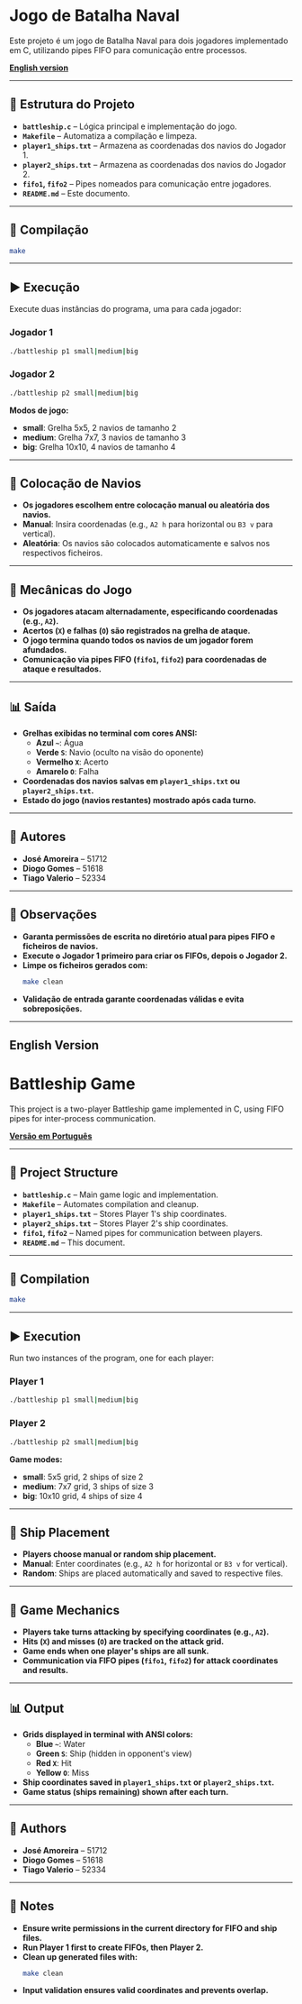 # Jogo de Batalha Naval

Este projeto é um jogo de Batalha Naval para dois jogadores implementado em C, utilizando pipes FIFO para comunicação entre processos.

**[English version](#english-version)**

---

## 📁 Estrutura do Projeto

- **`battleship.c`** – Lógica principal e implementação do jogo.
- **`Makefile`** – Automatiza a compilação e limpeza.
- **`player1_ships.txt`** – Armazena as coordenadas dos navios do Jogador 1.
- **`player2_ships.txt`** – Armazena as coordenadas dos navios do Jogador 2.
- **`fifo1`, `fifo2`** – Pipes nomeados para comunicação entre jogadores.
- **`README.md`** – Este documento.

---

## 🔧 Compilação

```bash
make
```

---

## ▶️ Execução

Execute duas instâncias do programa, uma para cada jogador:

### Jogador 1
```bash
./battleship p1 small|medium|big
```

### Jogador 2
```bash
./battleship p2 small|medium|big
```

**Modos de jogo:**
- **small**: Grelha 5x5, 2 navios de tamanho 2
- **medium**: Grelha 7x7, 3 navios de tamanho 3
- **big**: Grelha 10x10, 4 navios de tamanho 4

---

## 📄 Colocação de Navios

- **Os jogadores escolhem entre colocação manual ou aleatória dos navios.**
- **Manual**: Insira coordenadas (e.g., `A2 h` para horizontal ou `B3 v` para vertical).
- **Aleatória**: Os navios são colocados automaticamente e salvos nos respectivos ficheiros.

---

## 🧠 Mecânicas do Jogo

- **Os jogadores atacam alternadamente, especificando coordenadas (e.g., `A2`).**
- **Acertos (`X`) e falhas (`O`) são registrados na grelha de ataque.**
- **O jogo termina quando todos os navios de um jogador forem afundados.**
- **Comunicação via pipes FIFO (`fifo1`, `fifo2`) para coordenadas de ataque e resultados.**

---

## 📊 Saída

- **Grelhas exibidas no terminal com cores ANSI:**
  - **Azul `~`**: Água
  - **Verde `S`**: Navio (oculto na visão do oponente)
  - **Vermelho `X`**: Acerto
  - **Amarelo `O`**: Falha
- **Coordenadas dos navios salvas em `player1_ships.txt` ou `player2_ships.txt`.**
- **Estado do jogo (navios restantes) mostrado após cada turno.**

---

## 👥 Autores

- **José Amoreira** – 51712
- **Diogo Gomes** – 51618
- **Tiago Valerio** – 52334

---

## 📌 Observações

- **Garanta permissões de escrita no diretório atual para pipes FIFO e ficheiros de navios.**
- **Execute o Jogador 1 primeiro para criar os FIFOs, depois o Jogador 2.**
- **Limpe os ficheiros gerados com:**
  ```bash
  make clean
  ```
- **Validação de entrada garante coordenadas válidas e evita sobreposições.**

---

## English Version

# Battleship Game

This project is a two-player Battleship game implemented in C, using FIFO pipes for inter-process communication.

**[Versão em Português](#jogo-de-batalha-naval)**

---

## 📁 Project Structure

- **`battleship.c`** – Main game logic and implementation.
- **`Makefile`** – Automates compilation and cleanup.
- **`player1_ships.txt`** – Stores Player 1's ship coordinates.
- **`player2_ships.txt`** – Stores Player 2's ship coordinates.
- **`fifo1`, `fifo2`** – Named pipes for communication between players.
- **`README.md`** – This document.

---

## 🔧 Compilation

```bash
make
```

---

## ▶️ Execution

Run two instances of the program, one for each player:

### Player 1
```bash
./battleship p1 small|medium|big
```

### Player 2
```bash
./battleship p2 small|medium|big
```

**Game modes:**
- **small**: 5x5 grid, 2 ships of size 2
- **medium**: 7x7 grid, 3 ships of size 3
- **big**: 10x10 grid, 4 ships of size 4

---

## 📄 Ship Placement

- **Players choose manual or random ship placement.**
- **Manual**: Enter coordinates (e.g., `A2 h` for horizontal or `B3 v` for vertical).
- **Random**: Ships are placed automatically and saved to respective files.

---

## 🧠 Game Mechanics

- **Players take turns attacking by specifying coordinates (e.g., `A2`).**
- **Hits (`X`) and misses (`O`) are tracked on the attack grid.**
- **Game ends when one player's ships are all sunk.**
- **Communication via FIFO pipes (`fifo1`, `fifo2`) for attack coordinates and results.**

---

## 📊 Output

- **Grids displayed in terminal with ANSI colors:**
  - **Blue `~`**: Water
  - **Green `S`**: Ship (hidden in opponent's view)
  - **Red `X`**: Hit
  - **Yellow `O`**: Miss
- **Ship coordinates saved in `player1_ships.txt` or `player2_ships.txt`.**
- **Game status (ships remaining) shown after each turn.**

---

## 👥 Authors

- **José Amoreira** – 51712
- **Diogo Gomes** – 51618
- **Tiago Valerio** – 52334 

---

## 📌 Notes

- **Ensure write permissions in the current directory for FIFO and ship files.**
- **Run Player 1 first to create FIFOs, then Player 2.**
- **Clean up generated files with:**
  ```bash
  make clean
  ```
- **Input validation ensures valid coordinates and prevents overlap.**
